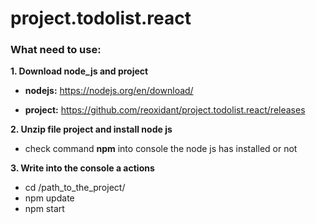 # project.todolist.react

### What need to use:

**1. Download node_js and project**

- **nodejs:** https://nodejs.org/en/download/

- **project:** 
https://github.com/reoxidant/project.todolist.react/releases

**2. Unzip file project and install node js**
- check command **npm** into console the node js has installed or not

**3. Write into the console a actions**
- cd /path_to_the_project/
- npm update
- npm start

